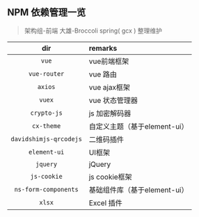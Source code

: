 ##  NPM 依赖管理一览

> 架构组-前端 大雄-Broccoli spring( gcx ) 整理维护

| dir      |    remarks |
| :--------: | :--------|
| `vue`  |vue前端框架 |
| `vue-router`  | vue 路由 |
| `axios`  | vue ajax框架 |
| `vuex`  | vue 状态管理器 |
| `crypto-js`  | js 加密解码器 |
| `cx-theme`  | 自定义主题（基于element-ui） |
| `davidshimjs-qrcodejs`  | 二维码插件 |
| `element-ui`  | UI框架 |
| `jquery`  | jQuery |
| `js-cookie`  | js cookie框架 |
| `ns-form-components`  | 基础组件库（基于element-ui） |
| `xlsx`  | Excel 插件 |

